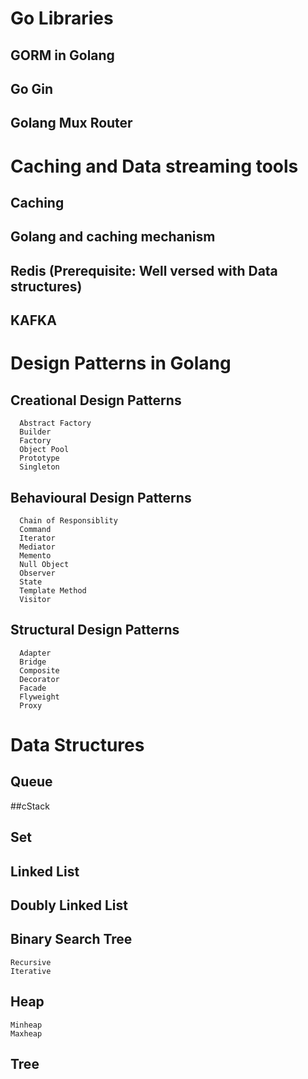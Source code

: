 # Go Libraries
## GORM in Golang 
## Go Gin 
## Golang Mux Router 

# Caching and Data streaming tools
## Caching 
## Golang and caching mechanism 
## Redis (Prerequisite: Well versed with Data structures)  
## KAFKA 

# Design Patterns in Golang
##    Creational Design Patterns
      Abstract Factory
      Builder
      Factory
      Object Pool
      Prototype
      Singleton
##    Behavioural Design Patterns
      Chain of Responsiblity
      Command
      Iterator
      Mediator
      Memento
      Null Object
      Observer
      State
      Template Method
      Visitor
##    Structural Design Patterns
      Adapter
      Bridge
      Composite
      Decorator
      Facade
      Flyweight
      Proxy
# Data Structures
## Queue
##cStack
## Set
## Linked List
## Doubly Linked List
## Binary Search Tree
    Recursive
    Iterative
## Heap
    Minheap
    Maxheap
## Tree
